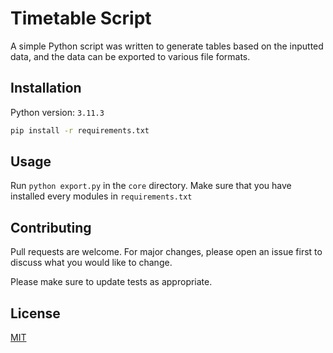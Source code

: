 # Timetable Script

A simple Python script was written to generate tables based on the inputted data, and the data can be exported to various file formats.


## Installation
Python version: `3.11.3`

```bash
pip install -r requirements.txt
```

## Usage
Run `python export.py` in the `core` directory. Make sure that you have installed every modules in `requirements.txt`

## Contributing

Pull requests are welcome. For major changes, please open an issue first
to discuss what you would like to change.

Please make sure to update tests as appropriate.

## License

[MIT](https://choosealicense.com/licenses/mit/)
